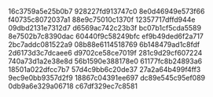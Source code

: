 16c3759a5e25b0b7
928227fd913747c0
8e0d46949e573f66
f40735c8072037a1
88e9c75010c1370f
12357717dffd944e
09dbd2131e7312d7
d6569ac742c23b3f
bc07b1cf5cda5589
8e7502b7c8390dac
60440f9c58249bfc
ef9b49ded6f2a717
2bc7addc081522a9
08b88e6114518769
6b148479ad1c8fdf
2d6173d3c7dcaee6
d9702ce58ce7019f
281c9d29cf607224
740a73d1a2e38e8d
56b1590e388178e0
61177fc8b24893a6
18501a022dfcc7b7
57d4c9bb6c20de37
27a2a64b499f4ff3
9ec9e0bb9357d2f9
18867c04391ee697
dc89e545c95ef089
0db9a6e329a06718
c67df329ec7c8581
